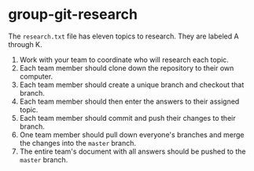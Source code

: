 # group-git-research
The `research.txt` file has eleven topics to research. They are labeled A through K.

1. Work with your team to coordinate who will research each topic.
1. Each team member should clone down the repository to their own computer.
1. Each team member should create a unique branch and checkout that branch.
1. Each team member should then enter the answers to their assigned topic.
1. Each team member should commit and push their changes to their branch.
1. One team member should pull down everyone's branches and merge the changes into the `master` branch.
1. The entire team's document with all answers should be pushed to the `master` branch.
